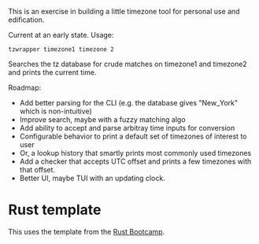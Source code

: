 This is an exercise in building a little timezone tool for personal use and edification.


Current at an early state. Usage:

```
tzwrapper timezone1 timezone 2
```

Searches the tz database for crude matches on timezone1 and timezone2 and prints the current time.

Roadmap:
* Add better parsing for the CLI (e.g. the database gives "New_York" which is non-intuitive)
* Improve search, maybe with a fuzzy matching algo
* Add ability to accept and parse arbitray time inputs for conversion
* Configurable behavior to print a default set of timezones of interest to user
* Or, a lookup history that smartly prints most commonly used timezones
* Add a checker that accepts UTC offset and prints a few timezones with that offset.
* Better UI, maybe TUI with an updating clock.






# Rust template
This uses the template from the [Rust Bootcamp](https://s.deza.pe/zjo).
